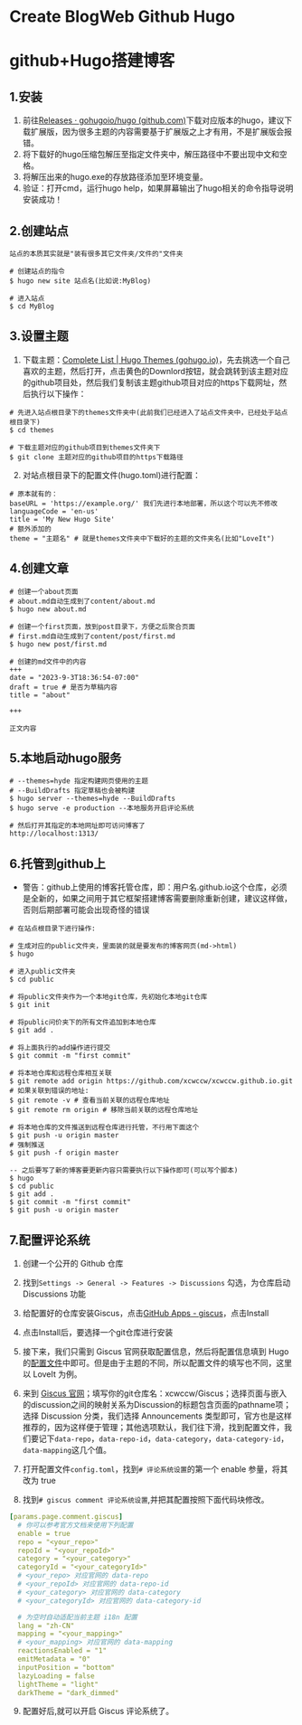 # Create BlogWeb Github Hugo


# github+Hugo搭建博客

## 1.安装

1. 前往[Releases · gohugoio/hugo (github.com)](https://github.com/gohugoio/hugo/releases)下载对应版本的hugo，建议下载扩展版，因为很多主题的内容需要基于扩展版之上才有用，不是扩展版会报错。
2. 将下载好的hugo压缩包解压至指定文件夹中，解压路径中不要出现中文和空格。
3. 将解压出来的hugo.exe的存放路径添加至环境变量。
4. 验证：打开cmd，运行hugo help，如果屏幕输出了hugo相关的命令指导说明安装成功！



## 2.创建站点

```
站点的本质其实就是"装有很多其它文件夹/文件的"文件夹

# 创建站点的指令
$ hugo new site 站点名(比如说:MyBlog)

# 进入站点
$ cd MyBlog
```



## 3.设置主题

1. 下载主题：[Complete List | Hugo Themes (gohugo.io)](https://themes.gohugo.io/)，先去挑选一个自己喜欢的主题，然后打开，点击黄色的Downlord按钮，就会跳转到该主题对应的github项目处，然后我们复制该主题github项目对应的https下载网址，然后执行以下操作：

```
# 先进入站点根目录下的themes文件夹中(此前我们已经进入了站点文件夹中，已经处于站点根目录下)
$ cd themes

# 下载主题对应的github项目到themes文件夹下
$ git clone 主题对应的github项目的https下载路径
```

2. 对站点根目录下的配置文件(hugo.toml)进行配置：

```
# 原本就有的：
baseURL = 'https://example.org/' 我们先进行本地部署，所以这个可以先不修改
languageCode = 'en-us'
title = 'My New Hugo Site'
# 额外添加的
theme = "主题名" # 就是themes文件夹中下载好的主题的文件夹名(比如"LoveIt")
```



## 4.创建文章

```
# 创建一个about页面
# about.md自动生成到了content/about.md
$ hugo new about.md 

# 创建一个first页面，放到post目录下，方便之后聚合页面
# first.md自动生成到了content/post/first.md
$ hugo new post/first.md

# 创建的md文件中的内容
+++
date = "2023-9-3T18:36:54-07:00"
draft = true # 是否为草稿内容
title = "about"

+++

正文内容
```



## 5.本地启动hugo服务

```
# --themes=hyde 指定构建网页使用的主题
# --BuildDrafts 指定草稿也会被构建
$ hugo server --themes=hyde --BuildDrafts
$ hugo serve -e production --本地服务开启评论系统

# 然后打开其指定的本地网址即可访问博客了
http://localhost:1313/
```



## 6.托管到github上

* 警告：github上使用的博客托管仓库，即：用户名.github.io这个仓库，必须是全新的，如果之间用于其它框架搭建博客需要删除重新创建，建议这样做，否则后期部署可能会出现奇怪的错误

```
# 在站点根目录下进行操作:

# 生成对应的public文件夹，里面装的就是要发布的博客网页(md->html)
$ hugo

# 进入public文件夹
$ cd public

# 将public文件夹作为一个本地git仓库，先初始化本地git仓库
$ git init 

# 将public问价夹下的所有文件追加到本地仓库
$ git add . 

# 将上面执行的add操作进行提交
$ git commit -m "first commit" 

# 将本地仓库和远程仓库相互关联
$ git remote add origin https://github.com/xcwccw/xcwccw.github.io.git 
# 如果关联到错误的地址:
$ git remote -v # 查看当前关联的远程仓库地址
$ git remote rm origin # 移除当前关联的远程仓库地址

# 将本地仓库的文件推送到远程仓库进行托管，不行用下面这个
$ git push -u origin master 
# 强制推送
$ git push -f origin master 

-- 之后要写了新的博客要更新内容只需要执行以下操作即可(可以写个脚本)
$ hugo
$ cd public
$ git add .
$ git commit -m "first commit"
$ git push -u origin master
```



## 7.配置评论系统

1. 创建一个公开的 Github 仓库

2. 找到`Settings -> General -> Features -> Discussions` 勾选，为仓库启动 Discussions 功能

3. 给配置好的仓库安装Giscus，点击[GitHub Apps - giscus](https://github.com/apps/giscus)，点击Install

4. 点击Install后，要选择一个git仓库进行安装

5. 接下来，我们只需到 Giscus 官网获取配置信息，然后将配置信息填到 Hugo 的[配置文件](https://www.zhihu.com/search?q=配置文件&search_source=Entity&hybrid_search_source=Entity&hybrid_search_extra={"sourceType"%3A"answer"%2C"sourceId"%3A3115481653})中即可。但是由于主题的不同，所以配置文件的填写也不同，这里以 LoveIt 为例。

6. 来到 [Giscus 官网](https://link.zhihu.com/?target=https%3A//giscus.app/zh-CN)；填写你的git仓库名：xcwccw/Giscus；选择页面与嵌入的discussion之间的映射关系为Discussion的标题包含页面的pathname项；选择 Discussion 分类，我们选择 Announcements 类型即可，官方也是这样推荐的，因为这样便于管理；其他选项默认，我们往下滑，找到配置文件，我们要记下`data-repo`，`data-repo-id`，`data-category`，`data-category-id`，`data-mapping`这几个值。

7. 打开配置文件`config.toml`，找到`# 评论系统设置`的第一个 enable 参量，将其改为 true

8. 找到`# giscus comment 评论系统设置`,并把其配置按照下面代码块修改。

```yaml
[params.page.comment.giscus]   
  # 你可以参考官方文档来使用下列配置   
  enable = true   
  repo = "<your_repo>"   
  repoId = "<your_repoId>"   
  category = "<your_category>"   
  categoryId = "<your_categoryId>"   
  # <your_repo> 对应官网的 data-repo   
  # <your_repoId> 对应官网的 data-repo-id   
  # <your_category> 对应官网的 data-category   
  # <your_categoryId> 对应官网的 data-category-id

  # 为空时自动适配当前主题 i18n 配置   
  lang = "zh-CN"   
  mapping = "<your_mapping>"   
  # <your_mapping> 对应官网的 data-mapping   
  reactionsEnabled = "1"   
  emitMetadata = "0"   
  inputPosition = "bottom"   
  lazyLoading = false   
  lightTheme = "light"   
  darkTheme = "dark_dimmed"
```

9. 配置好后,就可以开启 Giscus 评论系统了。

